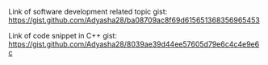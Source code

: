 
Link of software development related topic gist:
https://gist.github.com/Adyasha28/ba08709ac8f69d615651368356965453

Link of code snippet in C++ gist:
https://gist.github.com/Adyasha28/8039ae39d44ee57605d79e6c4c4e9e6c

